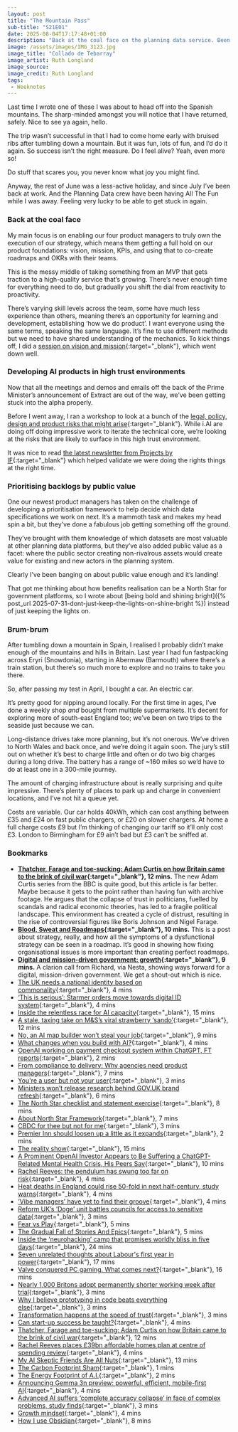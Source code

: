 ```yaml
---
layout: post
title: "The Mountain Pass"
sub-title: "S21E01"
date: 2025-08-04T17:17:48+01:00
description: "Back at the coal face on the planning data service. Been thinking about vision, mission, roadmaps, the North Star, and how to design and build AI products."
image: /assets/images/IMG_3123.jpg
image_title: "Collado de Tebarray"
image_artist: Ruth Longland
image_source:
image_credit: Ruth Longland
tags:
 - Weeknotes
---
```


Last time I wrote one of these I was about to head off into the Spanish mountains. The sharp-minded amongst you will notice that I have returned, safely. Nice to see ya again, hello.

The trip wasn’t successful in that I had to come home early with bruised ribs after tumbling down a mountain. But it was fun, lots of fun, and I’d do it again. So success isn’t the right measure. Do I feel alive? Yeah, even more so! 

Do stuff that scares you, you never know what joy you might find.

Anyway, the rest of June was a less-active holiday, and since July I’ve been back at work. And the Planning Data crew have been having All The Fun while I was away. Feeling very lucky to be able to get stuck in again. 

### Back at the coal face 

My main focus is on enabling our four product managers to truly own the execution of our strategy, which means them getting a full hold on our product foundations: vision, mission, KPIs, and using that to co-create roadmaps and OKRs with their teams. 

This is the messy middle of taking something from an MVP that gets traction to a high-quality service that’s growing. There’s never enough time for everything need to do, but gradually you shift the dial from reactivity to proactivity. 

There’s varying skill levels across the team, some have much less experience than others, meaning there’s an opportunity for learning and development, establishing ‘how we do product’. I want everyone using the same terms, speaking the same language. It’s fine to use different methods but we need to have shared understanding of the mechanics. To kick things off, I did a [session on vision and mission](https://boringmagi.cc/academy/){:target="_blank"}, which went down well.

### Developing AI products in high trust environments 

Now that all the meetings and demos and emails off the back of the Prime Minister’s announcement of Extract are out of the way, we’ve been getting stuck into the alpha properly.

Before I went away, I ran a workshop to look at a bunch of the [legal, policy, design and product risks that might arise](https://github.com/digital-land/digital-land/issues/360#issuecomment-2880280887){:target="_blank"}. While i.‌AI are doing off doing impressive work to iterate the technical core, we’re looking at the risks that are likely to surface in this high trust environment.

It was nice to read [the latest newsletter from Projects by IF](https://www.linkedin.com/pulse/9-what-changes-when-you-build-ai-projects-by-if-64cee/){:target="_blank"} which helped validate we were doing the rights things at the right time. 

### Prioritising backlogs by public value

One our newest product managers has taken on the challenge of developing a prioritisation framework to help decide which data specifications we work on next. It’s a mammoth task and makes my head spin a bit, but they’ve done a fabulous job getting something off the ground. 

They’ve brought with them knowledge of which datasets are most valuable at other planning data platforms, but they’ve also added public value as a facet: where the public sector creating non-rivalrous assets would create value for existing and new actors in the planning system. 

Clearly I’ve been banging on about public value enough and it’s landing! 

That got me thinking about how benefits realisation can be a North Star for government platforms, so I wrote about [being bold and shining bright]({% post_url 2025-07-31-dont-just-keep-the-lights-on-shine-bright %}) instead of just keeping the lights on. 

### Brum-brum

After tumbling down a mountain in Spain, I realised I probably didn’t make enough of the mountains and hills in Britain. Last year I had fun fastpacking across Eryri (Snowdonia), starting in Abermaw (Barmouth) where there’s a train station, but there’s so much more to explore and no trains to take you there.

So, after passing my test in April, I bought a car. An electric car. 

It’s pretty good for nipping around locally. For the first time in ages, I’ve done a weekly shop _and_ bought from multiple supermarkets. It’s decent for exploring more of south-east England too; we’ve been on two trips to the seaside just because we can.

Long-distance drives take more planning, but it’s not onerous. We’ve driven to North Wales and back once, and we’re doing it again soon. The jury’s still out on whether it’s best to charge little and often or do two big charges during a long drive. The battery has a range of ~160 miles so we’d have to do at least one in a 300-mile journey. 

The amount of charging infrastructure about is really surprising and quite impressive. There’s plenty of places to park up and charge in convenient locations, and I’ve not hit a queue yet.

Costs are variable. Our car holds 40kWh, which can cost anything between £35 and £24 on fast public chargers, or £20 on slower chargers. At home a full charge costs £9 but I’m thinking of changing our tariff so it’ll only cost £3. London to Birmingham for £9 ain’t bad but £3 can’t be sniffed at.  

### Bookmarks

- **[Thatcher, Farage and toe-sucking: Adam Curtis on how Britain came to the brink of civil war](https://www.theguardian.com/tv-and-radio/2025/jun/13/thatcher-farage-and-toe-sucking-adam-curtis-on-how-britain-came-to-the-brink-of-civil-war){:target="_blank"}, 12 mins.** The new Adam Curtis series from the BBC is quite good, but this article is far better. Maybe because it gets to the point rather than having fun with archive footage. He argues that the collapse of trust in politicians, fuelled by scandals and radical economic theories, has led to a fragile political landscape. This environment has created a cycle of distrust, resulting in the rise of controversial figures like Boris Johnson and Nigel Farage.
- **[Blood, Sweat and Roadmaps](https://mdalmijn.com/p/blood-sweat-and-roadmaps?utm_source=hellotacit.beehiiv.com&utm_medium=referral&utm_campaign=posts-from-awesome-folks-159){:target="_blank"}, 10 mins.** This is a post about strategy, really, and how all the symptoms of a dysfunctional strategy can be seen in a roadmap. It’s good in showing how fixing organisational issues is more important than creating perfect roadmaps.
- **[Digital and mission-driven government: growth](https://www.nesta.org.uk/feature/digital-and-mission-driven-government/digital-and-mission-driven-government-growth/){:target="_blank"}, 9 mins.** A clarion call from Richard, via Nesta, showing ways forward for a digital, mission-driven government. We get a shout-out which is nice. 
- [The UK needs a national identity based on commonality](https://on.ft.com/40NFHet){:target="_blank"}, 4 mins
- [‘This is serious’: Starmer orders move towards digital ID system](https://observer.co.uk/news/politics/article/this-is-serious-starmer-orders-move-towards-digital-id-system){:target="_blank"}, 4 mins
- [Inside the relentless race for AI capacity](https://ig.ft.com/ai-data-centres/){:target="_blank"}, 15 mins
- [A stale, taxing take on M&S’s viral strawberry ‘sando’](https://on.ft.com/45dkhZo){:target="_blank"}, 12 mins
- [No, an AI map builder won’t steal your job](https://www.helenmakesmaps.com/post/no-an-ai-map-builder-won-t-steal-your-job){:target="_blank"}, 9 mins
- [What changes when you build with AI?](https://www.linkedin.com/pulse/9-what-changes-when-you-build-ai-projects-by-if-64cee/?trackingId=3wcb8wvJKW7yIEPTZ46Nww%3D%3D){:target="_blank"}, 4 mins
- [OpenAI working on payment checkout system within ChatGPT, FT reports](https://www.reuters.com/business/openai-working-payment-checkout-system-within-chatgpt-ft-reports-2025-07-16/){:target="_blank"}, 2 mins
- [From compliance to delivery: Why agencies need product managers](https://www.niskanencenter.org/from-compliance-to-delivery-why-agencies-need-product-managers/){:target="_blank"}, 7 mins
- [You're a user but not your user](https://grillopress.github.io/2025/07/18/you-re-a-user-but-not-your-user.html){:target="_blank"}, 3 mins
- [Ministers won’t release research behind GOV.UK brand refresh](https://www.designweek.co.uk/ministers-wont-release-research-behind-gov-uk-brand-refresh/){:target="_blank"}, 6 mins
- [The North Star checklist and statement exercise](https://amplitude.com/books/north-star/the-north-star-checklist?siteLocation=bottom-page){:target="_blank"}, 8 mins
- [About North Star Framework](https://amplitude.com/books/north-star/about-north-star-framework?siteLocation=bottom-page){:target="_blank"}, 7 mins
- [CBDC for thee but not for me](https://on.ft.com/40sf2Up){:target="_blank"}, 3 mins
- [Premier Inn should loosen up a little as it expands](https://on.ft.com/4eX1eXO){:target="_blank"}, 2 mins
- [The reality show](https://aeon.co/essays/a-culture-of-hyper-reality-made-paranoid-delusions-true){:target="_blank"}, 15 mins
- [A Prominent OpenAI Investor Appears to Be Suffering a ChatGPT-Related Mental Health Crisis, His Peers Say](https://futurism.com/openai-investor-chatgpt-mental-health){:target="_blank"}, 10 mins
- [Rachel Reeves: the pendulum has swung too far on risk](https://www.ft.com/content/779ce92a-9906-4a92-9fde-52d4e5e457b5?shareType=nongift){:target="_blank"}, 4 mins
- [Heat deaths in England could rise 50-fold in next half-century, study warns](https://www.ft.com/content/7d8496cc-df03-46b5-a2b8-ea72bd4d7097?shareType=nongift){:target="_blank"}, 4 mins
- [‘Vibe managers’ have yet to find their groove](https://www.ft.com/content/c26555d4-e2c5-4dd1-af44-6a3ed47754fb?shareType=nongift){:target="_blank"}, 4 mins
- [Reform UK’s ‘Doge’ unit battles councils for access to sensitive data](https://on.ft.com/44tkGYH){:target="_blank"}, 3 mins
- [Fear vs Play](https://productpicnic.beehiiv.com/p/fear-vs-play){:target="_blank"}, 5 mins
- [The Gradual Fall of Stories And Epics](https://www.linkedin.com/pulse/gradual-fall-stories-epics-john-cutler-kjdvc/?trackingId=aNBGhxloTa6FA97ztCqa1w%3D%3D){:target="_blank"}, 5 mins
- [Inside the ‘neurohacking’ camp that promises worldly bliss in five days](https://on.ft.com/46sArQW){:target="_blank"}, 24 mins
- [Seven unrelated thoughts about Labour's first year in power](https://iandunt.substack.com/p/seven-unrelated-thoughts-about-labours-f9e){:target="_blank"}, 17 mins
- [Valve conquered PC gaming. What comes next?](https://on.ft.com/4nC87SA){:target="_blank"}, 16 mins
- [Nearly 1,000 Britons adopt permanently shorter working week after trial](https://www.theguardian.com/business/2025/jul/03/nearly-1000-britons-adopt-permanently-shorter-working-week-after-trial){:target="_blank"}, 3 mins
- [Why I believe prototyping in code beats everything else](https://gavinelliott.co.uk/blog/why-i-believe-prototyping-in-code-beats-everything-else/){:target="_blank"}, 3 mins
- [Transformation happens at the speed of trust](https://public.digital/pd-insights/blog/2025/06/transformation-happens-at-the-speed-of-trust){:target="_blank"}, 3 mins
- [Can start-up success be taught?](https://on.ft.com/441mMgR){:target="_blank"}, 4 mins
- [Thatcher, Farage and toe-sucking: Adam Curtis on how Britain came to the brink of civil war](https://www.theguardian.com/tv-and-radio/2025/jun/13/thatcher-farage-and-toe-sucking-adam-curtis-on-how-britain-came-to-the-brink-of-civil-war){:target="_blank"}, 12 mins
- [Rachel Reeves places £39bn affordable homes plan at centre of spending review](https://on.ft.com/3HCAWOg){:target="_blank"}, 4 mins
- [My AI Skeptic Friends Are All Nuts](https://fly.io/blog/youre-all-nuts/){:target="_blank"}, 13 mins
- [The Carbon Footprint Sham](https://pxlnv.com/linklog/carbon-footprint-sham/){:target="_blank"}, 1 mins
- [The Energy Footprint of A.I.](https://pxlnv.com/linklog/ai-energy-footprint/){:target="_blank"}, 2 mins
- [Announcing Gemma 3n preview: powerful, efficient, mobile-first AI](https://developers.googleblog.com/en/introducing-gemma-3n/){:target="_blank"}, 4 mins
- [Advanced AI suffers ‘complete accuracy collapse’ in face of complex problems, study finds](https://www.theguardian.com/technology/2025/jun/09/apple-artificial-intelligence-ai-study-collapse){:target="_blank"}, 3 mins
- [Growth mindset](https://blakeruprecht.com/growth-mindset/){:target="_blank"}, 4 mins
- [How I use Obsidian](https://stephango.com/vault){:target="_blank"}, 8 mins